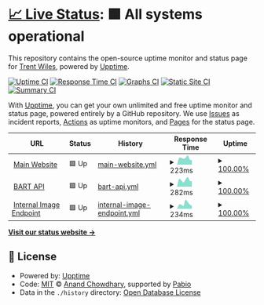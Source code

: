 # [📈 Live Status](https://status.trentwiles.com): <!--live status--> **🟩 All systems operational**

This repository contains the open-source uptime monitor and status page for [Trent Wiles](https://trentwil.es), powered by [Upptime](https://github.com/upptime/upptime).

[![Uptime CI](https://github.com/trentwiles/uptime/workflows/Uptime%20CI/badge.svg)](https://github.com/trentwiles/uptime/actions?query=workflow%3A%22Uptime+CI%22)
[![Response Time CI](https://github.com/trentwiles/uptime/workflows/Response%20Time%20CI/badge.svg)](https://github.com/trentwiles/uptime/actions?query=workflow%3A%22Response+Time+CI%22)
[![Graphs CI](https://github.com/trentwiles/uptime/workflows/Graphs%20CI/badge.svg)](https://github.com/trentwiles/uptime/actions?query=workflow%3A%22Graphs+CI%22)
[![Static Site CI](https://github.com/trentwiles/uptime/workflows/Static%20Site%20CI/badge.svg)](https://github.com/trentwiles/uptime/actions?query=workflow%3A%22Static+Site+CI%22)
[![Summary CI](https://github.com/trentwiles/uptime/workflows/Summary%20CI/badge.svg)](https://github.com/trentwiles/uptime/actions?query=workflow%3A%22Summary+CI%22)

With [Upptime](https://upptime.js.org), you can get your own unlimited and free uptime monitor and status page, powered entirely by a GitHub repository. We use [Issues](https://github.com/trentwiles/uptime/issues) as incident reports, [Actions](https://github.com/trentwiles/uptime/actions) as uptime monitors, and [Pages](https://status.trentwiles.com) for the status page.

<!--start: status pages-->
<!-- This summary is generated by Upptime (https://github.com/upptime/upptime) -->
<!-- Do not edit this manually, your changes will be overwritten -->
<!-- prettier-ignore -->
| URL | Status | History | Response Time | Uptime |
| --- | ------ | ------- | ------------- | ------ |
| <img alt="" src="https://icons.duckduckgo.com/ip3/www.trentwiles.com.ico" height="13"> [Main Website](https://www.trentwiles.com) | 🟩 Up | [main-website.yml](https://github.com/trentwiles/uptime/commits/HEAD/history/main-website.yml) | <details><summary><img alt="Response time graph" src="./graphs/main-website/response-time-week.png" height="20"> 223ms</summary><br><a href="https://status.trentwiles.com/history/main-website"><img alt="Response time 340" src="https://img.shields.io/endpoint?url=https%3A%2F%2Fraw.githubusercontent.com%2Ftrentwiles%2Fuptime%2FHEAD%2Fapi%2Fmain-website%2Fresponse-time.json"></a><br><a href="https://status.trentwiles.com/history/main-website"><img alt="24-hour response time 222" src="https://img.shields.io/endpoint?url=https%3A%2F%2Fraw.githubusercontent.com%2Ftrentwiles%2Fuptime%2FHEAD%2Fapi%2Fmain-website%2Fresponse-time-day.json"></a><br><a href="https://status.trentwiles.com/history/main-website"><img alt="7-day response time 223" src="https://img.shields.io/endpoint?url=https%3A%2F%2Fraw.githubusercontent.com%2Ftrentwiles%2Fuptime%2FHEAD%2Fapi%2Fmain-website%2Fresponse-time-week.json"></a><br><a href="https://status.trentwiles.com/history/main-website"><img alt="30-day response time 354" src="https://img.shields.io/endpoint?url=https%3A%2F%2Fraw.githubusercontent.com%2Ftrentwiles%2Fuptime%2FHEAD%2Fapi%2Fmain-website%2Fresponse-time-month.json"></a><br><a href="https://status.trentwiles.com/history/main-website"><img alt="1-year response time 340" src="https://img.shields.io/endpoint?url=https%3A%2F%2Fraw.githubusercontent.com%2Ftrentwiles%2Fuptime%2FHEAD%2Fapi%2Fmain-website%2Fresponse-time-year.json"></a></details> | <details><summary><a href="https://status.trentwiles.com/history/main-website">100.00%</a></summary><a href="https://status.trentwiles.com/history/main-website"><img alt="All-time uptime 100.00%" src="https://img.shields.io/endpoint?url=https%3A%2F%2Fraw.githubusercontent.com%2Ftrentwiles%2Fuptime%2FHEAD%2Fapi%2Fmain-website%2Fuptime.json"></a><br><a href="https://status.trentwiles.com/history/main-website"><img alt="24-hour uptime 100.00%" src="https://img.shields.io/endpoint?url=https%3A%2F%2Fraw.githubusercontent.com%2Ftrentwiles%2Fuptime%2FHEAD%2Fapi%2Fmain-website%2Fuptime-day.json"></a><br><a href="https://status.trentwiles.com/history/main-website"><img alt="7-day uptime 100.00%" src="https://img.shields.io/endpoint?url=https%3A%2F%2Fraw.githubusercontent.com%2Ftrentwiles%2Fuptime%2FHEAD%2Fapi%2Fmain-website%2Fuptime-week.json"></a><br><a href="https://status.trentwiles.com/history/main-website"><img alt="30-day uptime 100.00%" src="https://img.shields.io/endpoint?url=https%3A%2F%2Fraw.githubusercontent.com%2Ftrentwiles%2Fuptime%2FHEAD%2Fapi%2Fmain-website%2Fuptime-month.json"></a><br><a href="https://status.trentwiles.com/history/main-website"><img alt="1-year uptime 100.00%" src="https://img.shields.io/endpoint?url=https%3A%2F%2Fraw.githubusercontent.com%2Ftrentwiles%2Fuptime%2FHEAD%2Fapi%2Fmain-website%2Fuptime-year.json"></a></details>
| <img alt="" src="https://icons.duckduckgo.com/ip3/bart.trentwil.es.ico" height="13"> [BART API](https://bart.trentwil.es) | 🟩 Up | [bart-api.yml](https://github.com/trentwiles/uptime/commits/HEAD/history/bart-api.yml) | <details><summary><img alt="Response time graph" src="./graphs/bart-api/response-time-week.png" height="20"> 282ms</summary><br><a href="https://status.trentwiles.com/history/bart-api"><img alt="Response time 328" src="https://img.shields.io/endpoint?url=https%3A%2F%2Fraw.githubusercontent.com%2Ftrentwiles%2Fuptime%2FHEAD%2Fapi%2Fbart-api%2Fresponse-time.json"></a><br><a href="https://status.trentwiles.com/history/bart-api"><img alt="24-hour response time 230" src="https://img.shields.io/endpoint?url=https%3A%2F%2Fraw.githubusercontent.com%2Ftrentwiles%2Fuptime%2FHEAD%2Fapi%2Fbart-api%2Fresponse-time-day.json"></a><br><a href="https://status.trentwiles.com/history/bart-api"><img alt="7-day response time 282" src="https://img.shields.io/endpoint?url=https%3A%2F%2Fraw.githubusercontent.com%2Ftrentwiles%2Fuptime%2FHEAD%2Fapi%2Fbart-api%2Fresponse-time-week.json"></a><br><a href="https://status.trentwiles.com/history/bart-api"><img alt="30-day response time 312" src="https://img.shields.io/endpoint?url=https%3A%2F%2Fraw.githubusercontent.com%2Ftrentwiles%2Fuptime%2FHEAD%2Fapi%2Fbart-api%2Fresponse-time-month.json"></a><br><a href="https://status.trentwiles.com/history/bart-api"><img alt="1-year response time 328" src="https://img.shields.io/endpoint?url=https%3A%2F%2Fraw.githubusercontent.com%2Ftrentwiles%2Fuptime%2FHEAD%2Fapi%2Fbart-api%2Fresponse-time-year.json"></a></details> | <details><summary><a href="https://status.trentwiles.com/history/bart-api">100.00%</a></summary><a href="https://status.trentwiles.com/history/bart-api"><img alt="All-time uptime 99.37%" src="https://img.shields.io/endpoint?url=https%3A%2F%2Fraw.githubusercontent.com%2Ftrentwiles%2Fuptime%2FHEAD%2Fapi%2Fbart-api%2Fuptime.json"></a><br><a href="https://status.trentwiles.com/history/bart-api"><img alt="24-hour uptime 100.00%" src="https://img.shields.io/endpoint?url=https%3A%2F%2Fraw.githubusercontent.com%2Ftrentwiles%2Fuptime%2FHEAD%2Fapi%2Fbart-api%2Fuptime-day.json"></a><br><a href="https://status.trentwiles.com/history/bart-api"><img alt="7-day uptime 100.00%" src="https://img.shields.io/endpoint?url=https%3A%2F%2Fraw.githubusercontent.com%2Ftrentwiles%2Fuptime%2FHEAD%2Fapi%2Fbart-api%2Fuptime-week.json"></a><br><a href="https://status.trentwiles.com/history/bart-api"><img alt="30-day uptime 100.00%" src="https://img.shields.io/endpoint?url=https%3A%2F%2Fraw.githubusercontent.com%2Ftrentwiles%2Fuptime%2FHEAD%2Fapi%2Fbart-api%2Fuptime-month.json"></a><br><a href="https://status.trentwiles.com/history/bart-api"><img alt="1-year uptime 99.37%" src="https://img.shields.io/endpoint?url=https%3A%2F%2Fraw.githubusercontent.com%2Ftrentwiles%2Fuptime%2FHEAD%2Fapi%2Fbart-api%2Fuptime-year.json"></a></details>
| <img alt="" src="https://icons.duckduckgo.com/ip3/api.trentwil.es.ico" height="13"> [Internal Image Endpoint](https://api.trentwil.es) | 🟩 Up | [internal-image-endpoint.yml](https://github.com/trentwiles/uptime/commits/HEAD/history/internal-image-endpoint.yml) | <details><summary><img alt="Response time graph" src="./graphs/internal-image-endpoint/response-time-week.png" height="20"> 234ms</summary><br><a href="https://status.trentwiles.com/history/internal-image-endpoint"><img alt="Response time 251" src="https://img.shields.io/endpoint?url=https%3A%2F%2Fraw.githubusercontent.com%2Ftrentwiles%2Fuptime%2FHEAD%2Fapi%2Finternal-image-endpoint%2Fresponse-time.json"></a><br><a href="https://status.trentwiles.com/history/internal-image-endpoint"><img alt="24-hour response time 154" src="https://img.shields.io/endpoint?url=https%3A%2F%2Fraw.githubusercontent.com%2Ftrentwiles%2Fuptime%2FHEAD%2Fapi%2Finternal-image-endpoint%2Fresponse-time-day.json"></a><br><a href="https://status.trentwiles.com/history/internal-image-endpoint"><img alt="7-day response time 234" src="https://img.shields.io/endpoint?url=https%3A%2F%2Fraw.githubusercontent.com%2Ftrentwiles%2Fuptime%2FHEAD%2Fapi%2Finternal-image-endpoint%2Fresponse-time-week.json"></a><br><a href="https://status.trentwiles.com/history/internal-image-endpoint"><img alt="30-day response time 247" src="https://img.shields.io/endpoint?url=https%3A%2F%2Fraw.githubusercontent.com%2Ftrentwiles%2Fuptime%2FHEAD%2Fapi%2Finternal-image-endpoint%2Fresponse-time-month.json"></a><br><a href="https://status.trentwiles.com/history/internal-image-endpoint"><img alt="1-year response time 251" src="https://img.shields.io/endpoint?url=https%3A%2F%2Fraw.githubusercontent.com%2Ftrentwiles%2Fuptime%2FHEAD%2Fapi%2Finternal-image-endpoint%2Fresponse-time-year.json"></a></details> | <details><summary><a href="https://status.trentwiles.com/history/internal-image-endpoint">100.00%</a></summary><a href="https://status.trentwiles.com/history/internal-image-endpoint"><img alt="All-time uptime 99.33%" src="https://img.shields.io/endpoint?url=https%3A%2F%2Fraw.githubusercontent.com%2Ftrentwiles%2Fuptime%2FHEAD%2Fapi%2Finternal-image-endpoint%2Fuptime.json"></a><br><a href="https://status.trentwiles.com/history/internal-image-endpoint"><img alt="24-hour uptime 100.00%" src="https://img.shields.io/endpoint?url=https%3A%2F%2Fraw.githubusercontent.com%2Ftrentwiles%2Fuptime%2FHEAD%2Fapi%2Finternal-image-endpoint%2Fuptime-day.json"></a><br><a href="https://status.trentwiles.com/history/internal-image-endpoint"><img alt="7-day uptime 100.00%" src="https://img.shields.io/endpoint?url=https%3A%2F%2Fraw.githubusercontent.com%2Ftrentwiles%2Fuptime%2FHEAD%2Fapi%2Finternal-image-endpoint%2Fuptime-week.json"></a><br><a href="https://status.trentwiles.com/history/internal-image-endpoint"><img alt="30-day uptime 100.00%" src="https://img.shields.io/endpoint?url=https%3A%2F%2Fraw.githubusercontent.com%2Ftrentwiles%2Fuptime%2FHEAD%2Fapi%2Finternal-image-endpoint%2Fuptime-month.json"></a><br><a href="https://status.trentwiles.com/history/internal-image-endpoint"><img alt="1-year uptime 99.33%" src="https://img.shields.io/endpoint?url=https%3A%2F%2Fraw.githubusercontent.com%2Ftrentwiles%2Fuptime%2FHEAD%2Fapi%2Finternal-image-endpoint%2Fuptime-year.json"></a></details>

<!--end: status pages-->

[**Visit our status website →**](https://status.trentwiles.com)

## 📄 License

- Powered by: [Upptime](https://github.com/upptime/upptime)
- Code: [MIT](./LICENSE) © [Anand Chowdhary](https://anandchowdhary.com), supported by [Pabio](https://pabio.com)
- Data in the `./history` directory: [Open Database License](https://opendatacommons.org/licenses/odbl/1-0/)
